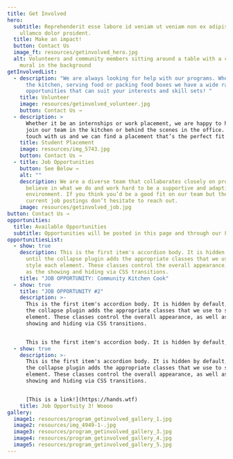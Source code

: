 ```yaml
---
title: Get Involved
hero:
  subtitle: Reprehenderit esse labore id veniam ut veniam non ex adipisicing amet
    ullamco dolor proident.
  title: Make an impact!
  button: Contact Us
  image_ft: resources/getinvolved_hero.jpg
  alt: Volunteers and community members sitting around a table with a colorful
    mural in the background
getInvolvedList:
  - description: "We are always looking for help with our programs. Whether it’s in
      the kitchen, serving food or packing food boxes we have a wide range of
      opportunities that can suit your interests and skill sets! "
    title: Volunteer
    image: resources/getinvolved_volunteer.jpg
    button: Contact Us →
  - description: >
      Whether it be an internships or work placement, we are happy to have you
      join our team in the kitchen or behind the scenes in the office. Get in
      touch with us and we can find a placement that’s the perfect fit.
    title: Student Placement
    image: resources/img_5743.jpg
    button: Contact Us →
  - title: Job Opportunities
    button: See Below →
    alt: ""
    description: We are a diverse team that collaborates closely on projects. We
      believe in what we do and work hard to be a supportive and adaptive work
      environment. If you think you’d be a good fit on our team but there are no
      current job postings don’t hesitate to reach out.
    image: resources/getinvolved_job.jpg
button: Contact Us →
opportunities:
  title: Available Opportunities
  subtitle: Opportunities will be posted in this page and through our Facebook.
opportunitiesList:
  - show: true
    description: This is the first item's accordion body. It is hidden by default,
      until the collapse plugin adds the appropriate classes that we use to
      style each element. These classes control the overall appearance, as well
      as the showing and hiding via CSS transitions.
    title: "JOB OPPORTUNITY: Community Kitchen Cook"
  - show: true
    title: "JOB OPPORTUNITY #2"
    description: >-
      This is the first item's accordion body. It is hidden by default, until
      the collapse plugin adds the appropriate classes that we use to style each
      element. These classes control the overall appearance, as well as the
      showing and hiding via CSS transitions.


      This is the first item's accordion body. It is hidden by default, until the collapse plugin adds the appropriate classes that we use to style each element. These classes control the **overall appearance**, as well as the showing and hiding via CSS transitions.
  - show: true
    description: >-
      This is the first item's accordion body. It is hidden by default, until
      the collapse plugin adds the appropriate classes that we use to style each
      element. These classes control the overall appearance, as well as the
      showing and hiding via CSS transitions.


      [This is a link!](https://hands.wtf)
    title: Job Opportuity 3! Woooo
gallery:
  image1: resources/program_getinvolved_gallery_1.jpg
  image2: resources/img_4949-1-.jpg
  image3: resources/program_getinvolved_gallery_3.jpg
  image4: resources/program_getinvolved_gallery_4.jpg
  image5: resources/program_getinvolved_gallery_5.jpg
---
```

